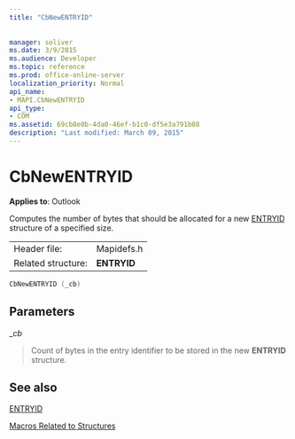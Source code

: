 ```yaml
---
title: "CbNewENTRYID"
 
 
manager: soliver
ms.date: 3/9/2015
ms.audience: Developer
ms.topic: reference
ms.prod: office-online-server
localization_priority: Normal
api_name:
- MAPI.CbNewENTRYID
api_type:
- COM
ms.assetid: 69cb8e0b-4da0-46ef-b1c0-df5e3a791b08
description: "Last modified: March 09, 2015"
---
```


# CbNewENTRYID

  
  
**Applies to**: Outlook 
  
Computes the number of bytes that should be allocated for a new [ENTRYID](entryid.md) structure of a specified size. 
  
|||
|:-----|:-----|
|Header file:  <br/> |Mapidefs.h  <br/> |
|Related structure:  <br/> |**ENTRYID** <br/> |
   
```cpp
CbNewENTRYID (_cb)
```

## Parameters

 __cb_
  
> Count of bytes in the entry identifier to be stored in the new **ENTRYID** structure. 
    
## See also



[ENTRYID](entryid.md)


[Macros Related to Structures](macros-related-to-structures.md)

